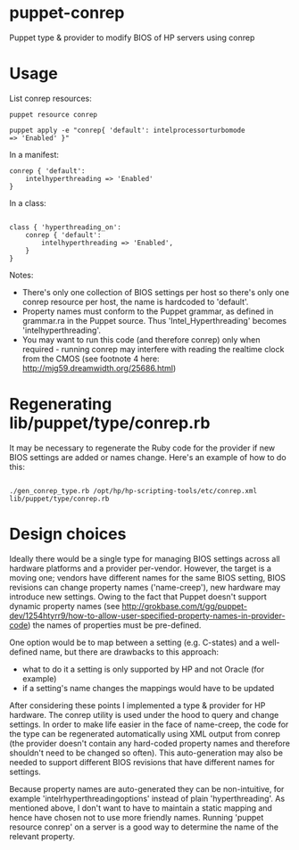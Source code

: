 puppet-conrep
=============

Puppet type &amp; provider to modify BIOS of HP servers using conrep

# Usage

List conrep resources:

<code>puppet resource conrep</code>

<code>puppet apply -e "conrep{ 'default': intelprocessorturbomode => 'Enabled' }"</code>

In a manifest:

<pre><code>conrep { 'default':
	intelhyperthreading => 'Enabled' 
}</code></pre>

In a class:

<pre><code>
class { 'hyperthreading_on':
	conrep { 'default':
		intelhyperthreading => 'Enabled',
	}
}
</code></pre>

Notes: 

* There's only one collection of BIOS settings per host so there's only one conrep resource per host, the name is hardcoded to 'default'.
* Property names must conform to the Puppet grammar, as defined in grammar.ra in the Puppet source. Thus 'Intel_Hyperthreading' becomes 'intelhyperthreading'.
* You may want to run this code (and therefore conrep) only when required - running conrep may interfere with reading the realtime clock from the CMOS (see footnote 4 here: http://mjg59.dreamwidth.org/25686.html)

# Regenerating lib/puppet/type/conrep.rb

It may be necessary to regenerate the Ruby code for the provider if new BIOS settings are added or names change. Here's an example of how to do this:

<pre><code>
./gen_conrep_type.rb /opt/hp/hp-scripting-tools/etc/conrep.xml lib/puppet/type/conrep.rb
</code></pre>

# Design choices

Ideally there would be a single type for managing BIOS settings across all hardware platforms and a provider per-vendor. However, the target is a moving one; vendors have different names for the same BIOS setting, BIOS revisions can change property names ('name-creep'), new hardware may introduce new settings. Owing to the fact that Puppet doesn't support dynamic property names (see http://grokbase.com/t/gg/puppet-dev/1254htyrr9/how-to-allow-user-specified-property-names-in-provider-code) the names of properties must be pre-defined.

One option would be to map between a setting (e.g. C-states) and a well-defined name, but there are drawbacks to this approach:

 *    what to do it a setting is only supported by HP and not Oracle (for example)
 *    if a setting's name changes the mappings would have to be updated

After considering these points I implemented a type & provider for HP hardware. The conrep utility is used under the hood to query and change settings. In order to make life easier in the face of name-creep, the code for the type can be regenerated automatically using XML output from conrep (the provider doesn't contain any hard-coded property names and therefore shouldn't need to be changed so often). This auto-generation may also be needed to support different BIOS revisions that have different names for settings. 

Because property names are auto-generated they can be non-intuitive, for example 'intelrhyperthreadingoptions' instead of plain 'hyperthreading'. As mentioned above, I don't want to have to maintain a static mapping and hence have chosen not to use more friendly names. Running 'puppet resource conrep' on a server is a good way to determine the name of the relevant property.
